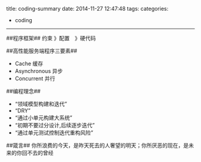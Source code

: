 title: coding-summary
date: 2014-11-27 12:47:48
tags:
categories:
- coding 
---
##程序框架##
约束 》配置　》硬代码

##高性能服务端程序三要素##
- Cache 缓存
- Asynchronous 异步
- Concurrent 并行

##编程理念##
- “领域模型构建和迭代”
- “DRY”
- “通过小单元构建大系统”
- “初期不要过分设计,后续逐步迭代”
- “通过单元测试控制迭代重构风险”

##箴言##
你所浪费的今天，是昨天死去的人奢望的明天；你所厌恶的现在，是未来的你回不去的曾经
<!--more-->
